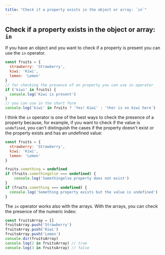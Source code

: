 ```yaml
---
title: "Check if a property exists in the object or array: `in`"
---
```


## Check if a property exists in the object or array: `in`

If you have an object and you want to check if a property is present you can use the `in` operator.

```javascript
const fruits = {
  strawberry: 'Strawberry',
  kiwi: 'Kiwi',
  lemon: 'Lemon'
}
// for checking the presence of an property you can use in operator
if ('kiwi' in fruits) {
  console.log('Kiwi is present')
}
// you can use in the short form
console.log('kiwi' in fruits ? 'Yes! Kiwi' : 'ther is no kiwi here')
```

I think the `in` operator is one of the best ways to check the presence of a property because, for example, if you want to check if the value is `undefined`, you can't distinguish the cases if the property doesn't exist or the property exists and has an undefined value:

```javascript
const fruits = {
  strawberry: 'Strawberry',
  kiwi: 'Kiwi',
  lemon: 'Lemon'
}

fruits.something = undefined
if (fruits.somethingelse === undefined) {
    console.log('Somethingelse property does not exist')
}
if (fruits.something === undefined) {
  console.log('Something property exists but the value is undefined')
}
```

The `in` operator works also with the arrays. With the arrays, you can check the presence of the numeric index:

```javascript
const fruitsArray = []
fruitsArray.push('Strawberry')
fruitsArray.push('Kiwi')
fruitsArray.push('Lemon')
console.dir(fruitsArray)
console.log(2 in fruitsArray) // true
console.log(3 in fruitsArray) // false
```
